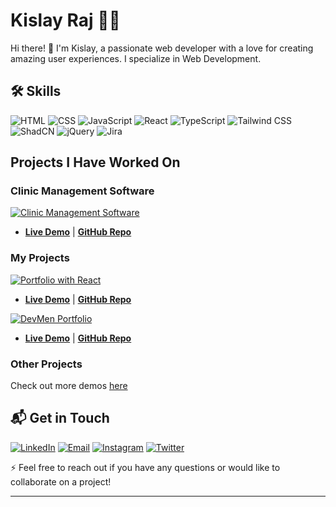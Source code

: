 # Kislay Raj 🧑‍💻

<!--[![Header](https://raw.githubusercontent.com/your-username/your-repo-name/master/path/to/header.gif)](https://portfolio-w-react.vercel.app/) !-->
Hi there! 👋 I'm Kislay, a passionate web developer with a love for creating amazing user experiences. I specialize in Web Development.

## 🛠️ Skills

![HTML](https://img.shields.io/badge/-HTML-E34F26?style=for-the-badge&logo=html5&logoColor=white)
![CSS](https://img.shields.io/badge/-CSS-1572B6?style=for-the-badge&logo=css3&logoColor=white)
![JavaScript](https://img.shields.io/badge/-JavaScript-F7DF1E?style=for-the-badge&logo=javascript&logoColor=black)
![React](https://img.shields.io/badge/-React-61DAFB?style=for-the-badge&logo=react&logoColor=black)
![TypeScript](https://img.shields.io/badge/-React-61DAFB?style=for-the-badge&logo=react&logoColor=black)
![Tailwind CSS](https://img.shields.io/badge/-Tailwind%20CSS-38B2AC?style=for-the-badge&logo=tailwind-css&logoColor=white)
![ShadCN](https://img.shields.io/badge/-ShadCN-38B2AC?style=for-the-badge&logo=shadcn&logoColor=white)
![jQuery](https://img.shields.io/badge/-jQuery-0769AD?style=for-the-badge&logo=jquery&logoColor=white)
![Jira](https://img.shields.io/badge/-Jira-0052CC?style=for-the-badge&logo=jira&logoColor=white)

## Projects I Have Worked On

### Clinic Management Software
[![Clinic Management Software](https://img.shields.io/badge/Clinic_Management_Software-Explore-blue)](https://manipal-client.vercel.app/)
- **[Live Demo](https://manipal-client.vercel.app/)** | **[GitHub Repo](https://github.com/Vedic-Technologies/manipal-client)**

### My Projects

[![Portfolio with React](https://img.shields.io/badge/Portfolio_with_React-Explore-blue)](https://portfolio-w-react.vercel.app/)
- **[Live Demo](https://portfolio-w-react.vercel.app/)** | **[GitHub Repo](https://github.com/kislayrajj/Portfolio-w-React)**

[![DevMen Portfolio](https://img.shields.io/badge/DevMen_Portfolio-Explore-blue)](https://dev-men-portfolio.vercel.app/)
- **[Live Demo](https://dev-men-portfolio.vercel.app/)** | **[GitHub Repo](https://github.com/kislayrajj/DevMen-Portfolio)**


### Other Projects
Check out more demos [here](https://portfolio-w-react.vercel.app/Projects)


## 📬 Get in Touch

[![LinkedIn](https://img.shields.io/badge/-LinkedIn-0A66C2?style=for-the-badge&logo=linkedin&logoColor=white)](https://www.linkedin.com/in/kislay-raj-b462502a6)
[![Email](https://img.shields.io/badge/-Email-D14836?style=for-the-badge&logo=gmail&logoColor=white)](mailto:kislayraj751@gmail.com)
[![Instagram](https://img.shields.io/badge/-Instagram-E4405F?style=for-the-badge&logo=instagram&logoColor=white)](https://www.instagram.com/kislayrajj)
[![Twitter](https://img.shields.io/badge/-Twitter-1DA1F2?style=for-the-badge&logo=twitter&logoColor=white)](https://www.twitter.com/Kislayrajj)

⚡ Feel free to reach out if you have any questions or would like to collaborate on a project!

---

